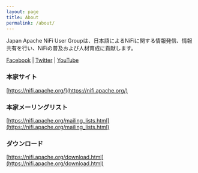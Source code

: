 ```yaml
---
layout: page
title: About
permalink: /about/
---
```

Japan Apache NiFi User Groupは、日本語によるNiFiに関する情報発信、情報共有を行い、NiFiの普及および人材育成に貢献します。

[Facebook](https://www.facebook.com/groups/futureofdatajp) | [Twitter](https://twitter.com/futureofdatajp) | [YouTube](https://www.youtube.com/channel/UCONEEY4zevUmPC4TLT1Vbxg)

### 本家サイト
[https://nifi.apache.org/](https://nifi.apache.org/)

### 本家メーリングリスト
[https://nifi.apache.org/mailing_lists.html](https://nifi.apache.org/mailing_lists.html)

### ダウンロード
[https://nifi.apache.org/download.html](https://nifi.apache.org/download.html)
